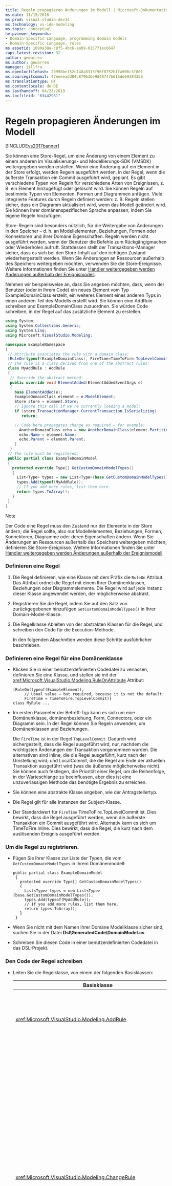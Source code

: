 ```yaml
---
title: Regeln propagieren Änderungen im Modell | Microsoft-Dokumentation
ms.date: 11/15/2016
ms.prod: visual-studio-dev14
ms.technology: vs-ide-modeling
ms.topic: conceptual
helpviewer_keywords:
- Domain-Specific Language, programming domain models
- Domain-Specific Language, rules
ms.assetid: 1690a38a-c8f5-4bc6-aab9-015771ec6647
caps.latest.revision: 32
author: gewarren
ms.author: gewarren
manager: jillfra
ms.openlocfilehash: 29950be152c140a8315f96f8752b1fa906c3f801
ms.sourcegitcommit: 47eeeeadd84c879636e9d48747b615de69384356
ms.translationtype: HT
ms.contentlocale: de-DE
ms.lasthandoff: 04/23/2019
ms.locfileid: "63442931"
---
```

# <a name="rules-propagate-changes-within-the-model"></a>Regeln propagieren Änderungen im Modell
[!INCLUDE[vs2017banner](../includes/vs2017banner.md)]

Sie können eine Store-Regel, um eine Änderung von einem Element zu einem anderen im Visualisierungs- und Modellierungs-SDK (VMSDK) weitergegeben werden erstellen. Wenn eine Änderung auf ein Element in der Store erfolgt, werden Regeln ausgeführt werden, in der Regel, wenn die äußerste Transaktion ein Commit ausgeführt wird, geplant. Es gibt verschiedene Typen von Regeln für verschiedene Arten von Ereignissen, z. B. ein Element hinzugefügt oder gelöscht wird. Sie können Regeln auf bestimmte Typen von Elementen, Formen und Diagrammen anfügen. Viele integrierte Features durch Regeln definiert werden: z. B. Regeln stellen sicher, dass ein Diagramm aktualisiert wird, wenn das Modell geändert wird. Sie können Ihrer domänenspezifischen Sprache anpassen, indem Sie eigene Regeln hinzufügen.  

 Store-Regeln sind besonders nützlich, für die Weitergabe von Änderungen in den Speicher – d. h. an Modellelementen, Beziehungen, Formen oder Konnektoren und ihrer Domäne Eigenschaften. Regeln werden nicht ausgeführt werden, wenn der Benutzer die Befehle zum Rückgängigmachen oder Wiederholen aufruft. Stattdessen stellt der Transaktions-Manager sicher, dass es sich bei den Store-Inhalt auf den richtigen Zustand wiederhergestellt werden. Wenn Sie Änderungen an Ressourcen außerhalb des Speichers weitergeben möchten, verwenden Sie die Store-Ereignisse. Weitere Informationen finden Sie unter [Handler weitergegeben werden Änderungen außerhalb der Ereignismodell](../modeling/event-handlers-propagate-changes-outside-the-model.md).  

 Nehmen wir beispielsweise an, dass Sie angeben möchten, dass, wenn der Benutzer (oder in Ihrem Code) ein neues Element vom Typ ExampleDomainClass erstellt, ein weiteres Element eines anderen Typs in einen anderen Teil des Modells erstellt wird. Sie können eine AddRule schreiben und ExampleDomainClass zuzuordnen. Sie würden Code schreiben, in der Regel auf das zusätzliche Element zu erstellen.  

```csharp  
using System;  
using System.Collections.Generic;  
using System.Linq;  
using Microsoft.VisualStudio.Modeling;  

namespace ExampleNamespace  
{  
 // Attribute associates the rule with a domain class:  
 [RuleOn(typeof(ExampleDomainClass), FireTime=TimeToFire.TopLevelCommit)]  
 // The rule is a class derived from one of the abstract rules:  
 class MyAddRule : AddRule  
 {  
  // Override the abstract method:  
  public override void ElementAdded(ElementAddedEventArgs e)  
  {  
    base.ElementAdded(e);  
    ExampleDomainClass element = e.ModelElement;  
    Store store = element.Store;  
    // Ignore this call if we're currently loading a model:  
    if (store.TransactionManager.CurrentTransaction.IsSerializing)   
       return;  

    // Code here propagates change as required – for example:  
      AnotherDomainClass echo = new AnotherDomainClass(element.Partition);  
      echo.Name = element.Name;  
      echo.Parent = element.Parent;    
    }  
  }  
 // The rule must be registered:  
 public partial class ExampleDomainModel  
 {  
   protected override Type[] GetCustomDomainModelTypes()  
   {  
     List<Type> types = new List<Type>(base.GetCustomDomainModelTypes());  
     types.Add(typeof(MyAddRule));  
     // If you add more rules, list them here.   
     return types.ToArray();  
   }  
 }  
}  

```  

> [!NOTE]
> Der Code eine Regel muss den Zustand nur der Elemente in der Store ändern; die Regel sollte, also nur Modellelementen, Beziehungen, Formen, Konnektoren, Diagramme oder deren Eigenschaften ändern. Wenn Sie Änderungen an Ressourcen außerhalb des Speichers weitergeben möchten, definieren Sie Store-Ereignisse. Weitere Informationen finden Sie unter [Handler weitergegeben werden Änderungen außerhalb der Ereignismodell](../modeling/event-handlers-propagate-changes-outside-the-model.md)  

### <a name="to-define-a-rule"></a>Definieren eine Regel  

1. Die Regel definieren, wie eine Klasse mit dem Präfix die `RuleOn` Attribut. Das Attribut ordnet die Regel mit einem Ihrer Domänenklassen, Beziehungen oder Diagrammelemente. Die Regel wird auf jede Instanz dieser Klasse angewendet werden, der möglicherweise abstrakt.  

2. Registrieren Sie die Regel, indem Sie auf den Satz von zurückgegebenen hinzufügen `GetCustomDomainModelTypes()` in Ihrer Domain-Model-Klasse.  

3. Die Regelklasse Ableiten von der abstrakten Klassen für die Regel, und schreiben den Code für die Execution-Methode.  

   In den folgenden Abschnitten werden diese Schritte ausführlicher beschrieben.  

### <a name="to-define-a-rule-on-a-domain-class"></a>Definieren eine Regel für eine Domänenklasse  

- Klicken Sie in einer benutzerdefinierten Codedatei zu verlassen, definieren Sie eine Klasse, und stellen sie mit der <xref:Microsoft.VisualStudio.Modeling.RuleOnAttribute> Attribut:  

    ```  
    [RuleOn(typeof(ExampleElement),   
         // Usual value – but required, because it is not the default:  
         FireTime = TimeToFire.TopLevelCommit)]   
    class MyRule ...  

    ```  

- Im ersten Parameter der Betreff-Typ kann es sich um eine Domänenklasse, domänenbeziehung, Form, Connectors, oder ein Diagramm sein. In der Regel können Sie Regeln anwenden, um Domänenklassen und Beziehungen.  

     Die `FireTime` ist in der Regel `TopLevelCommit`. Dadurch wird sichergestellt, dass die Regel ausgeführt wird, nur, nachdem die wichtigsten Änderungen der Transaktion vorgenommen wurden. Die alternativen sind Inline, die die Regel ausgeführt, kurz nach der Umstellung wird; und LocalCommit, die die Regel am Ende der aktuellen Transaktion ausgeführt wird (was die äußerste möglicherweise nicht). Sie können auch festlegen, die Priorität einer Regel, um die Reihenfolge, in der Warteschlange zu beeinflussen, aber dies ist eine unzuverlässigen Methode das benötigte Ergebnis zu erreichen.  

- Sie können eine abstrakte Klasse angeben, wie der Antragstellertyp.  

- Die Regel gilt für alle Instanzen der Subject-Klasse.  

- Der Standardwert für `FireTime` TimeToFire.TopLevelCommit ist. Dies bewirkt, dass die Regel ausgeführt werden, wenn die äußerste Transaktion ein Commit ausgeführt wird. Alternativ kann es sich um TimeToFire.Inline. Dies bewirkt, dass die Regel, die kurz nach dem auslösenden Ereignis ausgeführt werden.  

### <a name="to-register-the-rule"></a>Um die Regel zu registrieren.  

- Fügen Sie Ihrer Klasse zur Liste der Typen, die vom `GetCustomDomainModelTypes` in Ihrem Domänenmodell:  

    ```  
    public partial class ExampleDomainModel  
     {  
       protected override Type[] GetCustomDomainModelTypes()  
       {  
         List<Type> types = new List<Type>(base.GetCustomDomainModelTypes());  
         types.Add(typeof(MyAddRule));  
         // If you add more rules, list them here.   
         return types.ToArray();  
       }  
     }  

    ```  

- Wenn Sie nicht mit dem Namen Ihrer Domäne Modellklasse sicher sind, suchen Sie in der Datei **Dsl\GeneratedCode\DomainModel.cs**  

- Schreiben Sie diesen Code in einer benutzerdefinierten Codedatei in das DSL-Projekt.  

### <a name="to-write-the-code-of-the-rule"></a>Den Code der Regel schreiben  

- Leiten Sie die Regelklasse, von einem der folgenden Basisklassen:  

  |                             Basisklasse                              |                                                                                                                                                                                                                                                                                                                                                                              Trigger                                                                                                                                                                                                                                                                                                                                                                              |
  |---------------------------------------------------------------------|-------------------------------------------------------------------------------------------------------------------------------------------------------------------------------------------------------------------------------------------------------------------------------------------------------------------------------------------------------------------------------------------------------------------------------------------------------------------------------------------------------------------------------------------------------------------------------------------------------------------------------------------------------------------------------------------------------------------------------------------------------------------|
  |           <xref:Microsoft.VisualStudio.Modeling.AddRule>            |                                                                                                                                                                                                                                                                                                                        Ein Element, eine Verknüpfung oder eine Form wird hinzugefügt.<br /><br /> Verwenden Sie diese Option, um neue Beziehungen, zusätzlich zu neuen Elementen zu erkennen.                                                                                                                                                                                                                                                                                                                        |
  |          <xref:Microsoft.VisualStudio.Modeling.ChangeRule>          | Ein Domäne-Eigenschaftswert geändert wird. Das Methodenargument enthält die alten und neuen Werte.<br /><br /> Für Formen die, mit dieser Regel wird ausgelöst, wenn die integrierte `AbsoluteBounds` eigenschaftsänderungen, wenn die Form bewegt wird.<br /><br /> In vielen Fällen ist es einfacher, außer Kraft setzen `OnValueChanged` oder `OnValueChanging` in der Handler. Diese Methoden werden unmittelbar vor und nach der Änderung aufgerufen. Im Gegensatz dazu wird die Regel in der Regel am Ende der Transaktion ausgeführt werden. Weitere Informationen finden Sie unter [Handler für Wertänderungen von Domäne](../modeling/domain-property-value-change-handlers.md). **Hinweis**:  Mit dieser Regel wird nicht ausgelöst, wenn ein Link erstellt oder gelöscht wird. Schreiben Sie stattdessen eine `AddRule` und `DeleteRule` für die domänenbeziehung. |
  |         <xref:Microsoft.VisualStudio.Modeling.DeletingRule>         |                                                                                                                                                                                                                                                                                                             Wird ausgelöst, wenn ein Element oder ein Link gelöscht werden soll. Die Eigenschaft ModelElement.IsDeleting gilt bis zum Ende der Transaktion.                                                                                                                                                                                                                                                                                                              |
  |          <xref:Microsoft.VisualStudio.Modeling.DeleteRule>          |                                                                                                                                                                                                       Ausgeführt, wenn ein Element oder ein Link gelöscht wurde. Die Regel ausgeführt wird, nachdem alle anderen Regeln einschließlich DeletingRules ausgeführt wurden. ModelElement.IsDeleting ist "false", und ModelElement.IsDeleted ist "true". Um für eine nachfolgende Rollback zu ermöglichen, wird das Element nicht tatsächlich aus dem Arbeitsspeicher entfernt wird er aus Store.ElementDirectory entfernt.                                                                                                                                                                                                       |
  |           <xref:Microsoft.VisualStudio.Modeling.MoveRule>           |                                                                                                                                                                                                                                                                                                           Ein Element wird aus einem Speicher-Partition in eine andere verschoben.<br /><br /> (Beachten Sie, dass dies nicht mit der grafischen Position einer Form verknüpft ist.)                                                                                                                                                                                                                                                                                                            |
  |     <xref:Microsoft.VisualStudio.Modeling.RolePlayerChangeRule>     |                                                                                                                                                                                                                                                                                                                 Diese Regel gilt nur für Beziehungen. Es wird ausgelöst, wenn Sie ein Modellelement an beiden Enden einer Verknüpfung explizit zuweisen.                                                                                                                                                                                                                                                                                                                 |
  | <xref:Microsoft.VisualStudio.Modeling.RolePlayerPositionChangeRule> |                                                                                                                                                                                                                                                                                                                   Ausgelöst, wenn die Reihenfolge von Links zu oder von einem Element mit den Methoden MoveBefore oder MoveToIndex einen Link geändert wird.                                                                                                                                                                                                                                                                                                                    |
  |   <xref:Microsoft.VisualStudio.Modeling.TransactionBeginningRule>   |                                                                                                                                                                                                                                                                                                                                                              Ausgeführt, wenn eine Transaktion erstellt wird.                                                                                                                                                                                                                                                                                                                                                              |
  |  <xref:Microsoft.VisualStudio.Modeling.TransactionCommittingRule>   |                                                                                                                                                                                                                                                                                                                                                      Ausgeführt, wenn die Transaktion ein Commit ausgeführt wird.                                                                                                                                                                                                                                                                                                                                                      |
  |  <xref:Microsoft.VisualStudio.Modeling.TransactionRollingBackRule>  |                                                                                                                                                                                                                                                                                                                                                     Ausgeführt, wenn die Transaktion wird ein Rollback ausgeführt werden.                                                                                                                                                                                                                                                                                                                                                     |

- Jede Klasse verfügt über eine Methode, die Sie außer Kraft setzen. Typ `override` in der Klasse ermittelt. Die Parameter dieser Methode gibt das Element, das geändert wird.  

  Beachten Sie die folgenden Punkte bezüglich der Regeln aus:  

1. Der Satz von Änderungen in einer Transaktion möglicherweise viele Regeln ausgelöst. In der Regel werden die Regeln ausgeführt, wenn die äußerste Transaktion ein Commit ausgeführt wird. Sie werden in einer nicht vorgegebenen Reihenfolge ausgeführt.  

2. Eine Regel wird immer innerhalb einer Transaktion ausgeführt. Aus diesem Grund müssen Sie keinen, erstellen Sie eine neue Transaktion, um Änderungen vorzunehmen.  

3. Regeln werden nicht ausgeführt werden, wenn eine Transaktion ein Rollback ausgeführt wird, oder die Vorgänge zum Rückgängigmachen oder Wiederholen-Vorgang ausgeführt werden. Diese Vorgänge werden alle Inhalte von den Store den ursprünglichen Zustand zurückgesetzt. Aus diesem Grund, wenn Ihre Regel den Zustand des irgendetwas außerhalb der Store geändert wird, kann nicht an Synchronism mit dem Store Content aufbewahren. Um den Store Zustand zu aktualisieren, ist es besser, Ereignisse zu verwenden. Weitere Informationen finden Sie unter [Handler weitergegeben werden Änderungen außerhalb der Ereignismodell](../modeling/event-handlers-propagate-changes-outside-the-model.md).  

4. Einige Regeln werden ausgeführt, wenn ein Modell aus der Datei geladen wird. Um zu bestimmen, ob beim Laden oder das Speichern von ausgeführt wird, verwenden Sie `store.TransactionManager.CurrentTransaction.IsSerializing`.  

5. Wenn der Code der Regel Weitere Regel wird erstellt, sie werden am Ende der Liste der Auslösung hinzugefügt werden, und werden ausgeführt werden, bevor die Transaktion abgeschlossen ist. DeletedRules werden nach allen anderen Regeln ausgeführt. Eine Regel kann oft in einer Transaktion, die einmal für jede Änderung ausgeführt werden.  

6. Um Informationen zu und von Regeln zu übergeben, können Sie die Informationen im Speichern der `TransactionContext`. Dies ist nur ein Wörterbuch, das während der Transaktion beibehalten wird. Es wird verworfen, wenn am Ende der Transaktion. Die Ereignisargumente, die in jeder Regel geben Sie den Zugriff darauf. Denken Sie daran, dass die Regeln nicht in einer vorhersagbaren Reihenfolge ausgeführt werden.  

7. Verwenden Sie Regeln nach Berücksichtigung andere Alternativen. Wenn Sie eine Eigenschaft, wenn ein Wert ändert aktualisieren möchten, betrachten Sie beispielsweise eine berechnete Eigenschaft verwenden. Wenn Sie die Größe oder Position einer Form einschränken möchten, verwenden Sie eine `BoundsRule`. Wenn Sie auf eine Änderung eines Eigenschaftswerts zu reagieren möchten, Hinzufügen einer `OnValueChanged` Handler, der die Eigenschaft. Weitere Informationen finden Sie unter [reagieren auf und propagieren Änderungen](../modeling/responding-to-and-propagating-changes.md).  

## <a name="example"></a>Beispiel  
 Im folgenden Beispiel wird eine Eigenschaft aktualisiert, wenn eine domänenbeziehung instanziiert wird, um zwei Elemente zu verknüpfen. Die Regel wird ausgelöst, nicht nur, wenn der Benutzer einen Link in einem Diagramm, sondern auch erstellt, wenn Programmcode eine Verknüpfung erstellt.  

 Klicken Sie zum Testen dieses Beispiels erstellen Sie eine DSL mithilfe der Lösungsvorlage Aufgabenfluss, und fügen Sie den folgenden Code in einer Datei im Dsl-Projekt. Erstellen Sie und führen Sie die Projektmappe, und öffnen Sie die Beispieldatei im Projekt debuggen. Zeichnen Sie einen Kommentar-Link zwischen einem Kommentar-Form und ein Element für fortlaufenden. Der Text in die Kommentar-Änderungen auf den Bericht auf das letzte Element, dem Sie damit eine Verbindung hergestellt haben.  

 In der Praxis würden Sie in der Regel eine DeleteRule für jede AddRule schreiben.  

```  
using System;  
using System.Collections.Generic;  
using System.Linq;  
using System.Text;  
using Microsoft.VisualStudio.Modeling;  

namespace Company.TaskRuleExample  
{  

  [RuleOn(typeof(CommentReferencesSubjects))]  
  public class RoleRule : AddRule  
  {  

    public override void ElementAdded(ElementAddedEventArgs e)  
    {  
      base.ElementAdded(e);  
      CommentReferencesSubjects link = e.ModelElement as CommentReferencesSubjects;  
      Comment comment = link.Comment;  
      FlowElement subject = link.Subject;  
      Transaction current = link.Store.TransactionManager.CurrentTransaction;  
      // Don't want to run when we're just loading from file:  
      if (current.IsSerializing) return;  
      comment.Text = "Flow has " + subject.FlowTo.Count + " outgoing connections";  
    }  

  }  

  public partial class TaskRuleExampleDomainModel  
  {  
    protected override Type[] GetCustomDomainModelTypes()  
    {  
      List<Type> types = new List<Type>(base.GetCustomDomainModelTypes());  
      types.Add(typeof(RoleRule));  
      return types.ToArray();  
    }  
  }  

}  

```  

## <a name="see-also"></a>Siehe auch  
 [Ereignishandler propagieren Änderungen außerhalb des Modells](../modeling/event-handlers-propagate-changes-outside-the-model.md)   
 [BoundsRules schränken Position und Größe von Formen ein](../modeling/boundsrules-constrain-shape-location-and-size.md)
